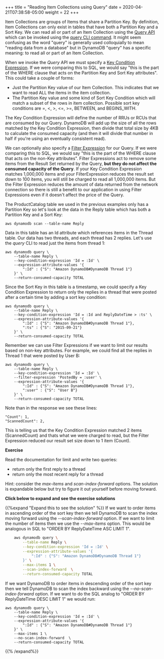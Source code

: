 +++
title = "Reading Item Collections using Query"
date = 2020-04-21T07:38:58-05:00
weight = 22
+++

Item Collections are groups of Items that share a Partition Key.  By definition, Item Collections can only exist in tables that have both a Partition Key and a Sort Key.  We can read all or part of an Item Collection using the [Query API](https://docs.aws.amazon.com/amazondynamodb/latest/APIReference/API_Query.html) which can be invoked using the [query CLI command](https://docs.aws.amazon.com/cli/latest/reference/dynamodb/query.html).  It might seem confusing as the word "query" is generally used colloquially to mean "reading data from a database" but in DynamoDB "query" has a specific meaning: to read all or part of an Item Collection.  

When we invoke the *Query* API we must specify a [Key Condition Expression](https://docs.aws.amazon.com/amazondynamodb/latest/developerguide/Query.html#Query.KeyConditionExpressions). If we were comparing this to SQL, we would say "this is the part of the WHERE clause that acts on the Partition Key and Sort Key attributes".  This could take a couple of forms:

* Just the Partition Key value of our Item Collection.  This indicates that we want to read ALL the items in the item collection.
* The Partition Key value and some kind of Sort Key Condition which will match a subset of the rows in item collection.  Possible sort key conditions are =, <, >, <=, >=, BETWEEN, and BEGINS_WITH.

The Key Condition Expression will define the number of RRUs or RCUs that are consumed by our Query.  DynamoDB will add up the size of all the rows matched by the Key Condition Expression, then divide that total size by 4KB to calculate the consumed capacity (and then it will divide that number in half if you're using an eventually consistent read).

We can optionally also specify a [Filter Expression](https://docs.aws.amazon.com/amazondynamodb/latest/developerguide/Query.html#Query.FilterExpression) for our Query. If we were comparing this to SQL, we would say "this is the part of the WHERE clause that acts on the non-Key attributes".  Filter Expressions act to remove some items from the Result Set returned by the Query, **but they do not affect the consumed capacity of the Query**.  If your Key Condition Expression matches 1,000,000 items and your FilterExpression reduces the result set down to 100 items, you will still be charged to read all 1,000,000 items.  But the Filter Expression reduces the amount of data returned from the network connection so there is still a benefit to our application in using Filter Expressions even if it doesn't affect the price of the Query.

The ProductCatalog table we used in the previous examples only has a Partition Key so let's look at the data in the Reply table which has both a Partition Key and a Sort Key:

    aws dynamodb scan --table-name Reply

Data in this table has an Id attribute which references items in the Thread table.  Our data has two threads, and each thread has 2 replies.  Let's use the *query* CLI to read just the items from thread 1:

    aws dynamodb query \
        --table-name Reply \
        --key-condition-expression 'Id = :Id' \
        --expression-attribute-values '{
            ":Id" : {"S": "Amazon DynamoDB#DynamoDB Thread 1"}
        }' \
        --return-consumed-capacity TOTAL

Since the Sort Key in this table is a timestamp, we could specify a Key Condition Expression to return only the replies in a thread that were posted after a certain time by adding a sort key condition:

    aws dynamodb query \
        --table-name Reply \
        --key-condition-expression 'Id = :Id and ReplyDateTime > :ts' \
        --expression-attribute-values '{
            ":Id" : {"S": "Amazon DynamoDB#DynamoDB Thread 1"},
            ":ts" : {"S": "2015-09-21"}
        }' \
        --return-consumed-capacity TOTAL

Remember we can use Filter Expressions if we want to limit our results based on non-key attributes.  For example, we could find all the replies in Thread 1 that were posted by User B:

    aws dynamodb query \
        --table-name Reply \
        --key-condition-expression 'Id = :Id' \
        --filter-expression 'PostedBy = :user' \
        --expression-attribute-values '{
            ":Id" : {"S": "Amazon DynamoDB#DynamoDB Thread 1"},
            ":user" : {"S": "User B"}
        }' \
        --return-consumed-capacity TOTAL

Note than in the response we see these lines:

    "Count": 1,
    "ScannedCount": 2,

This is telling us that the Key Condition Expression matched 2 items (ScannedCount) and thats what we were charged to read, but the Filter Expression reduced our result set size down to 1 item (Count).

**Exercise**

Read the documentation for limit and write two queries:

* return only the first reply to a thread
* return only the most recent reply for a thread

Hint: consider the *max-items* and *scan-index-forward* options.  The solution is expandable below but try to figure it out yourself before moving forward.

**Click below to expand and see the exercise solutions**

{{%expand "Expand this to see the solution" %}}
If we want to order items in ascending order of the sort key then we tell DynamoDB to scan the index moving forward using the *\-\-scan-index-forward* option. If we want to limit the number of items then we use the *\-\-max-items* option. This would be analogous in SQL to "ORDER BY ReplyDateTime ASC LIMIT 1".

```bash
    aws dynamodb query \
        --table-name Reply \
        --key-condition-expression 'Id = :Id' \
        --expression-attribute-values '{
            ":Id" : {"S": "Amazon DynamoDB#DynamoDB Thread 1"}
        }' \
        --max-items 1 \
        --scan-index-forward  \
        --return-consumed-capacity TOTAL
```

If we want DynamoDB to order items in descending order of the sort key then we tell DynamoDB to scan the index backward using the *\-\-no-scan-index-forward* option. If we want to do the SQL analog to "ORDER BY ReplyDateTime DESC LIMIT 1" we would run:

    aws dynamodb query \
        --table-name Reply \
        --key-condition-expression 'Id = :Id' \
        --expression-attribute-values '{
            ":Id" : {"S": "Amazon DynamoDB#DynamoDB Thread 1"}
        }' \
        --max-items 1 \
        --no-scan-index-forward  \
        --return-consumed-capacity TOTAL
{{% /expand%}}
